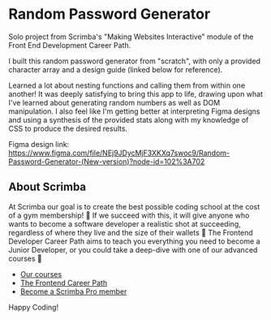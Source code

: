 # Random Password Generator

Solo project from Scrimba's "Making Websites Interactive" module of the Front End Development Career Path.

I built this random password generator from "scratch", with only a provided character array and a design guide (linked below for reference).

Learned a lot about nesting functions and calling them from within one another! It was deeply satisfying to bring this app to life, drawing upon what I've learned about generating random numbers as well as DOM manipulation. I also feel like I'm getting better at interpreting Figma designs and using a synthesis of the provided stats along with my knowledge of CSS to produce the desired results.

Figma design link: https://www.figma.com/file/NEj9JDycMjF3XKXq7swoc9/Random-Password-Generator-(New-version)?node-id=102%3A702

## About Scrimba

At Scrimba our goal is to create the best possible coding school at the cost of a gym membership! 💜
If we succeed with this, it will give anyone who wants to become a software developer a realistic shot at succeeding, regardless of where they live and the size of their wallets 🎉
The Frontend Developer Career Path aims to teach you everything you need to become a Junior Developer, or you could take a deep-dive with one of our advanced courses 🚀

- [Our courses](https://scrimba.com/allcourses)
- [The Frontend Career Path](https://scrimba.com/learn/frontend)
- [Become a Scrimba Pro member](https://scrimba.com/pricing)

Happy Coding!
